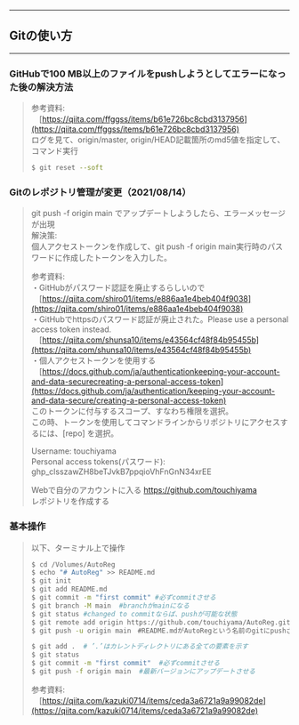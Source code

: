 ***
## Gitの使い方
***

### GitHubで100 MB以上のファイルをpushしようとしてエラーになった後の解決方法
> 参考資料: <br>
> 　[https://qiita.com/ffggss/items/b61e726bc8cbd3137956](https://qiita.com/ffggss/items/b61e726bc8cbd3137956) <br>
> ログを見て、origin/master, origin/HEAD記載箇所のmd5値を指定して、コマンド実行 <br>
> ```bash
> $ git reset --soft
> ```

### Gitのレポジトリ管理が変更（2021/08/14）
> git push -f origin main でアップデートしようしたら、エラーメッセージが出現 <br>
> 解決策: <br>
> 個人アクセストークンを作成して、git push -f origin main実行時のパスワードに作成したトークンを入力した。 <br>
>
> 参考資料: <br>
> ・GitHubがパスワード認証を廃止するらしいので <br>
>　[https://qiita.com/shiro01/items/e886aa1e4beb404f9038](https://qiita.com/shiro01/items/e886aa1e4beb404f9038) <br>
> ・GitHubでhttpsのパスワード認証が廃止された。Please use a personal access token instead. <br>
>　[https://qiita.com/shunsa10/items/e43564cf48f84b95455b](https://qiita.com/shunsa10/items/e43564cf48f84b95455b) <br>
> ・個人アクセストークンを使用する <br>
>　[https://docs.github.com/ja/authenticationkeeping-your-account-and-data-securecreating-a-personal-access-token](https://docs.github.com/ja/authentication/keeping-your-account-and-data-secure/creating-a-personal-access-token) <br>
> このトークンに付与するスコープ、すなわち権限を選択。<br>
> この時、トークンを使用してコマンドラインからリポジトリにアクセスするには、[repo] を選択。<br>
>
> Username: touchiyama <br>
> Personal access tokens(パスワード): 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 <br>
>
> Webで自分のアカウントに入る https://github.com/touchiyama <br>
> レポジトリを作成する <br>

### 基本操作
> 以下、ターミナル上で操作 <br>
> ```bash
> $ cd /Volumes/AutoReg
> $ echo "# AutoReg" >> README.md
> $ git init
> $ git add README.md
> $ git commit -m "first commit" #必ずcommitさせる
> $ git branch -M main  #branchがmainになる
> $ git status #changed to commitならば、pushが可能な状態
> $ git remote add origin https://github.com/touchiyama/AutoReg.git
> $ git push -u origin main　#README.mdがAutoRegという名前のgitにpushされる
>
> $ git add .  # ’.’はカレントディレクトリにある全ての要素を示す
> $ git status　
> $ git commit -m "first commit"  #必ずcommitさせる　　　
> $ git push -f origin main  #最新バージョンにアップデートさせる
> ```
> 参考資料: <br>
>　[https://qiita.com/kazuki0714/items/ceda3a6721a9a99082de](https://qiita.com/kazuki0714/items/ceda3a6721a9a99082de) <br>